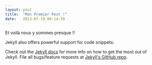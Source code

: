 ```yaml
---
layout: post
title:  "Mon Premier Post !"
date:   2013-07-18 00:14:39
---
```


Et voilà nous y sommes presque !!

Jekyll also offers powerful support for code snippets:

Check out the [Jekyll docs][jekyll] for more info on how to get the most out of Jekyll. File all bugs/feature requests at [Jekyll's GitHub repo][jekyll-gh].

[jekyll-gh]: https://github.com/mojombo/jekyll
[jekyll]:    http://jekyllrb.com
